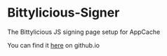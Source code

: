 Bittylicious-Signer
===================

The Bittylicious JS signing page setup for AppCache

You can find it [here](http://purchashome.co.uk/Bittylicious-Signer) on github.io
